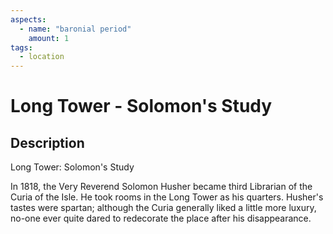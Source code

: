 ```yaml
---
aspects: 
  - name: "baronial period"
    amount: 1
tags:
  - location
---
```


# Long Tower - Solomon's Study

## Description
Long Tower: Solomon's Study

In 1818, the Very Reverend Solomon Husher became third Librarian of the Curia of the Isle. He took rooms in the Long Tower as his quarters. Husher's tastes were spartan; although the Curia generally liked a little more luxury, no-one ever quite dared to redecorate the place after his disappearance.